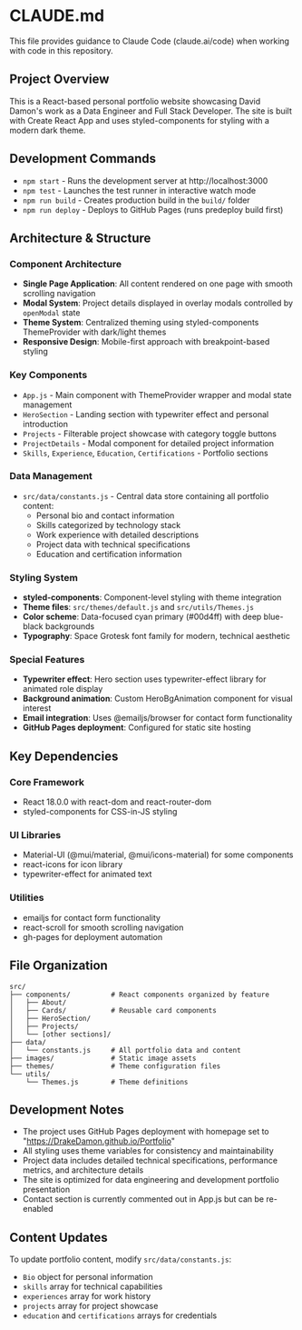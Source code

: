 # CLAUDE.md

This file provides guidance to Claude Code (claude.ai/code) when working with code in this repository.

## Project Overview

This is a React-based personal portfolio website showcasing David Damon's work as a Data Engineer and Full Stack Developer. The site is built with Create React App and uses styled-components for styling with a modern dark theme.

## Development Commands

- `npm start` - Runs the development server at http://localhost:3000
- `npm test` - Launches the test runner in interactive watch mode
- `npm run build` - Creates production build in the `build/` folder
- `npm run deploy` - Deploys to GitHub Pages (runs predeploy build first)

## Architecture & Structure

### Component Architecture
- **Single Page Application**: All content rendered on one page with smooth scrolling navigation
- **Modal System**: Project details displayed in overlay modals controlled by `openModal` state
- **Theme System**: Centralized theming using styled-components ThemeProvider with dark/light themes
- **Responsive Design**: Mobile-first approach with breakpoint-based styling

### Key Components
- `App.js` - Main component with ThemeProvider wrapper and modal state management
- `HeroSection` - Landing section with typewriter effect and personal introduction
- `Projects` - Filterable project showcase with category toggle buttons
- `ProjectDetails` - Modal component for detailed project information
- `Skills`, `Experience`, `Education`, `Certifications` - Portfolio sections

### Data Management
- `src/data/constants.js` - Central data store containing all portfolio content:
  - Personal bio and contact information
  - Skills categorized by technology stack
  - Work experience with detailed descriptions
  - Project data with technical specifications
  - Education and certification information

### Styling System
- **styled-components**: Component-level styling with theme integration
- **Theme files**: `src/themes/default.js` and `src/utils/Themes.js`
- **Color scheme**: Data-focused cyan primary (#00d4ff) with deep blue-black backgrounds
- **Typography**: Space Grotesk font family for modern, technical aesthetic

### Special Features
- **Typewriter effect**: Hero section uses typewriter-effect library for animated role display
- **Background animation**: Custom HeroBgAnimation component for visual interest
- **Email integration**: Uses @emailjs/browser for contact form functionality
- **GitHub Pages deployment**: Configured for static site hosting

## Key Dependencies

### Core Framework
- React 18.0.0 with react-dom and react-router-dom
- styled-components for CSS-in-JS styling

### UI Libraries
- Material-UI (@mui/material, @mui/icons-material) for some components
- react-icons for icon library
- typewriter-effect for animated text

### Utilities
- emailjs for contact form functionality
- react-scroll for smooth scrolling navigation
- gh-pages for deployment automation

## File Organization

```
src/
├── components/          # React components organized by feature
│   ├── About/
│   ├── Cards/           # Reusable card components
│   ├── HeroSection/
│   ├── Projects/
│   └── [other sections]/
├── data/
│   └── constants.js     # All portfolio data and content
├── images/              # Static image assets
├── themes/              # Theme configuration files
└── utils/
    └── Themes.js        # Theme definitions
```

## Development Notes

- The project uses GitHub Pages deployment with homepage set to "https://DrakeDamon.github.io/Portfolio"
- All styling uses theme variables for consistency and maintainability
- Project data includes detailed technical specifications, performance metrics, and architecture details
- The site is optimized for data engineering and development portfolio presentation
- Contact section is currently commented out in App.js but can be re-enabled

## Content Updates

To update portfolio content, modify `src/data/constants.js`:
- `Bio` object for personal information
- `skills` array for technical capabilities
- `experiences` array for work history
- `projects` array for project showcase
- `education` and `certifications` arrays for credentials